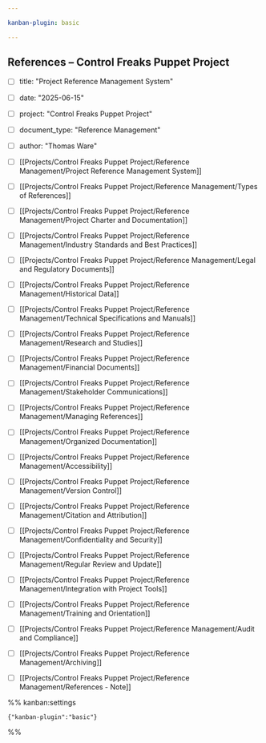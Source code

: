 ```yaml
---

kanban-plugin: basic

---
```


## References – Control Freaks Puppet Project

- [ ] title: "Project Reference Management System"
- [ ] date: "2025-06-15"
- [ ] project: "Control Freaks Puppet Project"
- [ ] document_type: "Reference Management"
- [ ] author: "Thomas Ware"
- [ ] [[Projects/Control Freaks Puppet Project/Reference Management/Project Reference Management System]]
- [ ] [[Projects/Control Freaks Puppet Project/Reference Management/Types of References]]
- [ ] [[Projects/Control Freaks Puppet Project/Reference Management/Project Charter and Documentation]]
- [ ] [[Projects/Control Freaks Puppet Project/Reference Management/Industry Standards and Best Practices]]
- [ ] [[Projects/Control Freaks Puppet Project/Reference Management/Legal and Regulatory Documents]]
- [ ] [[Projects/Control Freaks Puppet Project/Reference Management/Historical Data]]
- [ ] [[Projects/Control Freaks Puppet Project/Reference Management/Technical Specifications and Manuals]]
- [ ] [[Projects/Control Freaks Puppet Project/Reference Management/Research and Studies]]
- [ ] [[Projects/Control Freaks Puppet Project/Reference Management/Financial Documents]]
- [ ] [[Projects/Control Freaks Puppet Project/Reference Management/Stakeholder Communications]]
- [ ] [[Projects/Control Freaks Puppet Project/Reference Management/Managing References]]
- [ ] [[Projects/Control Freaks Puppet Project/Reference Management/Organized Documentation]]
- [ ] [[Projects/Control Freaks Puppet Project/Reference Management/Accessibility]]
- [ ] [[Projects/Control Freaks Puppet Project/Reference Management/Version Control]]
- [ ] [[Projects/Control Freaks Puppet Project/Reference Management/Citation and Attribution]]
- [ ] [[Projects/Control Freaks Puppet Project/Reference Management/Confidentiality and Security]]
- [ ] [[Projects/Control Freaks Puppet Project/Reference Management/Regular Review and Update]]
- [ ] [[Projects/Control Freaks Puppet Project/Reference Management/Integration with Project Tools]]
- [ ] [[Projects/Control Freaks Puppet Project/Reference Management/Training and Orientation]]
- [ ] [[Projects/Control Freaks Puppet Project/Reference Management/Audit and Compliance]]
- [ ] [[Projects/Control Freaks Puppet Project/Reference Management/Archiving]]
- [ ] [[Projects/Control Freaks Puppet Project/Reference Management/References - Note]]



%% kanban:settings
```
{"kanban-plugin":"basic"}
```
%%
